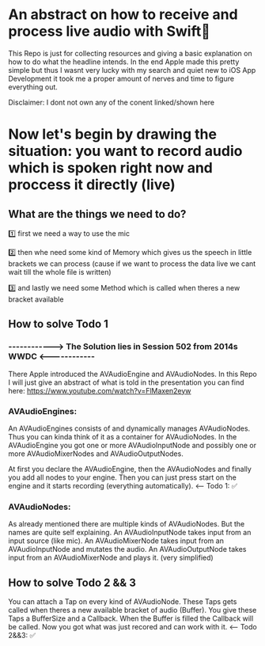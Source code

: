 # An abstract on how to receive and process live audio with Swift🚀

This Repo is just for collecting resources and giving a basic explanation on how to do what the headline intends. In the end Apple made this pretty simple but thus I wasnt very lucky with my search and quiet new to iOS App Development it took me a proper amount of nerves and time to figure everything out.

Disclaimer: I dont not own any of the conent linked/shown here


# Now let's begin by drawing the situation: you want to record audio which is spoken right now and proccess it directly (live)

## What are the things we need to do?
1️⃣ first we need a way to use the mic

2️⃣ then whe need some kind of Memory which gives us the speech in little brackets we can process (cause if we want to process the data live we cant wait till the whole file is written)

3️⃣ and lastly we need some Method which is called when theres a new bracket available
  
## How to solve Todo 1

### ------------> The Solution lies in Session 502 from 2014s WWDC <------------

There Apple introduced the AVAudioEngine and AVAudioNodes. In this Repo I will just give an abstract of what is told in the presentation you can find here: https://www.youtube.com/watch?v=FlMaxen2eyw

### AVAudioEngines: 
An AVAudioEngines consists of and dynamically manages AVAudioNodes. Thus you can kinda think of it as a container for AVAudioNodes. In the AVAudioEngine you got one or more AVAudioInputNode and possibly one or more AVAudioMixerNodes and AVAudioOutputNodes. 

At first you declare the AVAudioEngine, then the AVAudioNodes and finally you add all nodes to your engine.
Then you can just press start on the engine and it starts recording (everything automatically). <-- Todo 1: ✅

### AVAudioNodes: 
As already mentioned there are multiple kinds of AVAudioNodes. But the names are quite self explaining.
An AVAudioInputNode takes input from an input source (like mic).
An AVAudioMixerNode takes input from an AVAudioInputNode and mutates the audio.
An AVAudioOutputNode takes input from an AVAudioMixerNode and plays it.
(very simplified)

## How to solve Todo 2 && 3

You can attach a Tap on every kind of AVAudioNode. These Taps gets called when theres a new available bracket of audio (Buffer). You give these Taps a BufferSize and a Callback. When the Buffer is filled the Callback will be called. Now you got what was just recored and can work with it. <-- Todo 2&&3: ✅
